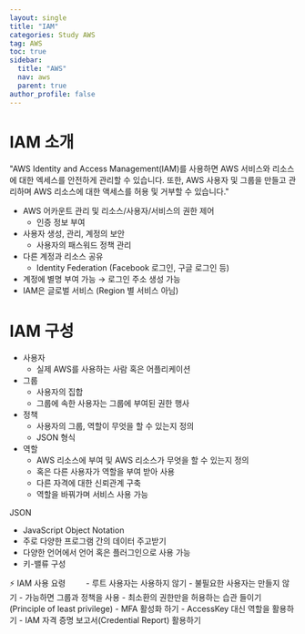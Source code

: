 ```yaml
---
layout: single
title: "IAM"
categories: Study AWS
tag: AWS
toc: true
sidebar:
  title: "AWS"
  nav: aws
  parent: true
author_profile: false
---
```


# IAM 소개

"AWS Identity and Access Management(IAM)를 사용하면 AWS 서비스와 리소스에 대한 엑세스를 안전하게 관리할 수 있습니다. 또한, AWS 사용자 및 그룹을 만들고 관리하며 AWS 리소스에 대한 액세스를 허용 및 거부할 수 있습니다."


- AWS 어카운트 관리 및 리소스/사용자/서비스의 권한 제어
    - 인증 정보 부여
- 사용자 생성, 관리, 계정의 보안
    - 사용자의 패스워드 정책 관리
- 다른 계정과 리소스 공유
  - Identity Federation (Facebook 로그인, 구글 로그인 등)
- 계정에 별명 부여 가능 → 로그인 주소 생성 가능
- IAM은 글로벌 서비스 (Region 별 서비스 아님)

# IAM 구성

- 사용자
  - 실제 AWS를 사용하는 사람 혹은 어플리케이션
- 그룹
  - 사용자의 집합
  - 그룹에 속한 사용자는 그룹에 부여된 권한 행사
- 정책
  - 사용자의 그룹, 역할이 무엇을 할 수 있는지 정의
  - JSON 형식
- 역할
  - AWS 리소스에 부여 및 AWS 리소스가 무엇을 할 수 있는지 정의
  - 혹은 다른 사용자가 역할을 부여 받아 사용
  - 다른 자격에 대한 신뢰관계 구축
  - 역할을 바꿔가며 서비스 사용 가능

JSON
  - JavaScript Object Notation
  - 주로 다양한 프로그램 간의 데이터 주고받기
  - 다양한 언어에서 언어 혹은 플러그인으로 사용 가능
  - 키-밸류 구성

<div class = "notice" markdown = "1">
⚡ IAM 사용 요령
&emsp;&emsp;
- 루트 사용자는 사용하지 않기
- 불필요한 사용자는 만들지 않기
- 가능하면 그룹과 정책을 사용
- 최소환의 권한만을 허용하는 습관 들이기 (Principle of least privilege)
- MFA 활성화 하기
- AccessKey 대신 역할을 활용하기
- IAM 자격 증명 보고서(Credential Report) 활용하기
</div>